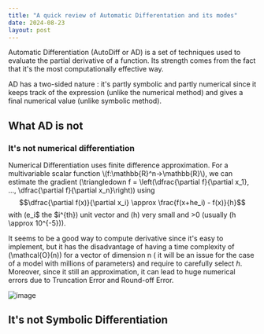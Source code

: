 ```yaml
---
title: "A quick review of Automatic Differentation and its modes"
date: 2024-08-23
layout: post
---
```

Automatic Differentiation (AutoDiff or AD) is a set of techniques used to evaluate the partial derivative of a function. Its strength comes from the fact that it's the most computationally effective way.

AD has a two-sided nature : it's partly symbolic and partly numerical since it keeps track of the expression (unlike the numerical method) and gives a final numerical value (unlike symbolic method).

## What AD is not 
### It's not numerical differentiation
Numerical Differentiation uses finite difference approximation.
For a multivariable scalar function \\(f:\mathbb{R}^n->\mathbb{R}\\), we can estimate the gradient \(\triangledown f = \left(\dfrac{\partial f}{\partial x_1}, ..., \dfrac{\partial f}{\partial x_n}\right)\) using 
$$\dfrac{\partial f(x)}{\partial x_i} \approx \frac{f(x+he_i) - f(x)}{h}$$
with \(e_i$ the $i^{th}\) unit vector and \(h\) very small and >0 (usually \(h \approx 10^{-5}\)).

It seems to be a good way to compute derivative since it's easy to implement, but it has the disadvantage of having a time complexity of \(\mathcal{O}(n)\) for a vector of dimension n ( it will be an issue for the case of a model with millions of parameters) and require to carefully select $h$.
Moreover, since it still an approximation, it can lead to huge numerical errors due to Truncation Error and Round-off Error.

![image](https://github.com/user-attachments/assets/a7f64f86-b0a0-4598-b26f-d6068121b327)


## It's not Symbolic Differentiation
